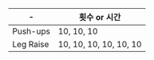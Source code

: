 | - 	| 횟수 or 시간 	|
|------	|-----	|
| Push-ups  	| 10, 10, 10    	|
| Leg Raise  	| 10, 10, 10, 10, 10, 10    	|